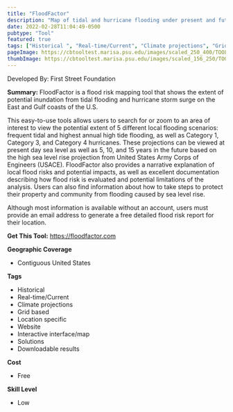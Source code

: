 ```yaml
---
title: "FloodFactor"
description: "Map of tidal and hurricane flooding under present and future scenarios"
date: 2022-02-28T11:04:49-0500
pubtype: "Tool"
featured: true
tags: ["Historical ", "Real-time/Current", "Climate projections", "Grid based", "Location specific", "Website", "Interactive interface/map", "Solutions", "Downloadable results"]
pageImage: https://cbtooltest.marisa.psu.edu/images/scaled_250_400/TOOLID_25.0_ScreenCapture-1.png
thumbImage: https://cbtooltest.marisa.psu.edu/images/scaled_156_250/TOOLID_25.0_ScreenCapture-1.png
---
```

Developed By: First Street Foundation

**Summary:** FloodFactor is a flood risk mapping tool that shows the extent of potential inundation from tidal flooding and hurricane storm surge on the East and Gulf coasts of the U.S.

This easy-to-use tools allows users to search for or zoom to an area of interest to view the potential extent of 5 different local flooding scenarios: frequent tidal and highest annual high tide flooding, as well as Category 1, Category 3, and Category 4 hurricanes. These projections can be viewed at present day sea level as well as 5, 10, and 15 years in the future based on the high sea level rise projection from United States Army Corps of Engineers (USACE). FloodFactor also provides a narrative explanation of local flood risks and potential impacts, as well as excellent documentation describing how flood risk is evaluated and potential limitations of the analysis. Users can also find information about how to take steps to protect their property and community from flooding caused by sea level rise. 

Although most information is available without an account, users must provide an email address to generate a free detailed flood risk report for their location. 

__**Get This Tool:**__ https://floodfactor.com

__**Geographic Coverage**__
- Contiguous United States

__**Tags**__
-  Historical 
-  Real-time/Current
-  Climate projections
-  Grid based
-  Location specific
-  Website
-  Interactive interface/map
-  Solutions
-  Downloadable results

__**Cost**__
- Free

__**Skill Level**__
- Low
